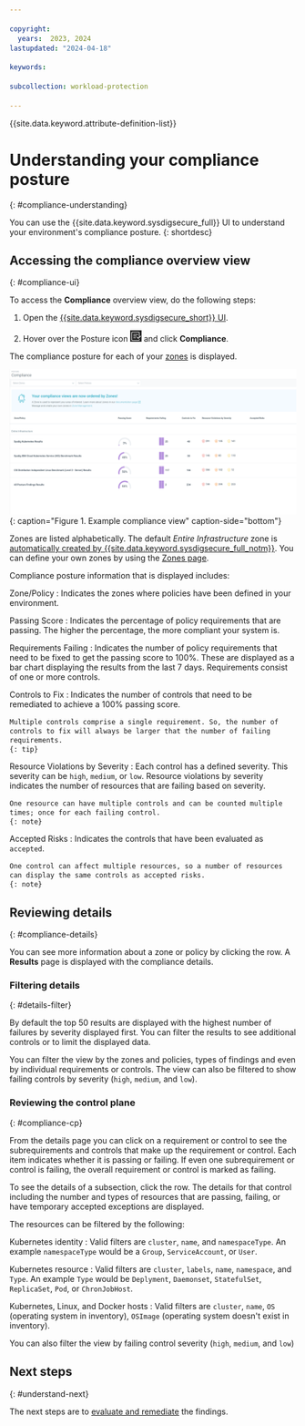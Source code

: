 ```yaml
---

copyright:
  years:  2023, 2024
lastupdated: "2024-04-18"

keywords:

subcollection: workload-protection

---
```


{{site.data.keyword.attribute-definition-list}}

# Understanding your compliance posture
{: #compliance-understanding}

You can use the {{site.data.keyword.sysdigsecure_full}} UI to understand your environment's compliance posture.
{: shortdesc}

## Accessing the compliance overview view
{: #compliance-ui}

To access the **Compliance** overview view, do the following steps:

1. Open the [{{site.data.keyword.sysdigsecure_short}} UI](/docs/workload-protection?topic=workload-protection-launch).

2. Hover over the Posture icon ![Posture icon](/images/posture.png "Posture") and click **Compliance**.

The compliance posture for each of your [zones](/docs/workload-protection?topic=workload-protection-posture-zones) is displayed.

![Example compliance overview.](images/compliance_view.png "Example of a compliance view showing the compliance posture for various zones"){: caption="Figure 1. Example compliance view" caption-side="bottom"}

Zones are listed alphabetically. The default _Entire Infrastructure_ zone is [automatically created by {{site.data.keyword.sysdigsecure_full_notm}}](/docs/workload-protection?topic=workload-protection-about#about-cspm). You can define your own zones by using the [Zones page](/docs/workload-protection?topic=workload-protection-posture-zones).

Compliance posture information that is displayed includes:

Zone/Policy
:   Indicates the zones where policies have been defined in your environment.

Passing Score
:   Indicates the percentage of policy requirements that are passing. The higher the percentage, the more compliant your system is.

Requirements Failing
:   Indicates the number of policy requirements that need to be fixed to get the passing score to 100%. These are displayed as a bar chart displaying the results from the last 7 days. Requirements consist of one or more controls.

Controls to Fix
:   Indicates the number of controls that need to be remediated to achieve a 100% passing score.

    Multiple controls comprise a single requirement. So, the number of controls to fix will always be larger that the number of failing requirements.
    {: tip}

Resource Violations by Severity
:   Each control has a defined severity. This severity can be `high`, `medium`, or `low`. Resource violations by severity indicates the number of resources that are failing based on severity.

    One resource can have multiple controls and can be counted multiple times; once for each failing control.
    {: note}

Accepted Risks
:   Indicates the controls that have been evaluated as `accepted`.

    One control can affect multiple resources, so a number of resources can display the same controls as accepted risks.
    {: note}

## Reviewing details
{: #compliance-details}

You can see more information about a zone or policy by clicking the row. A **Results** page is displayed with the compliance details.

### Filtering details
{: #details-filter}

By default the top 50 results are displayed with the highest number of failures by severity displayed first. You can filter the results to see additional controls or to limit the displayed data.

You can filter the view by the zones and policies, types of findings and even by individual requirements or controls. The view can also be filtered to show failing controls by severity (`high`, `medium`, and `low`).

### Reviewing the control plane
{: #compliance-cp}

From the details page you can click on a requirement or control to see the subrequirements and controls that make up the requirement or control. Each item indicates whether it is passing or failing. If even one subrequirement or control is failing, the overall requirement or control is marked as failing.

To see the details of a subsection, click the row. The details for that control including the number and types of resources that are passing, failing, or have temporary accepted exceptions are displayed.

The resources can be filtered by the following:

Kubernetes identity
:   Valid filters are `cluster`, `name`, and `namespaceType`. An example `namespaceType` would be a `Group`, `ServiceAccount`, or `User`.

Kubernetes resource
:   Valid filters are `cluster`, `labels`, `name`, `namespace`, and `Type`. An example `Type` would be `Deplyment`, `Daemonset`, `StatefulSet`, `ReplicaSet`, `Pod`, or `ChronJobHost`.

Kubernetes, Linux, and Docker hosts
:   Valid filters are `cluster`, `name`, `OS` (operating system in inventory), `OSImage` (operating system doesn't exist in inventory).

You can also filter the view by failing control severity (`high`, `medium`, and `low`)

## Next steps
{: #understand-next}

The next steps are to [evaluate and remediate](/docs/workload-protection?topic=workload-protection-evaluate-remediate) the findings.

